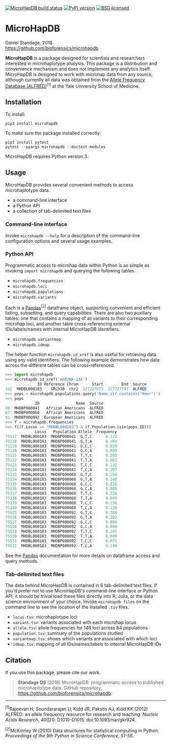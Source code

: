 [![MicroHapDB build status][travisbadge]](https://travis-ci.org/bioforensics/MicroHapDB)
[![PyPI version][pypibadge]](https://pypi.python.org/pypi/microhapdb)
[![BSD licensed][licensebadge]](https://github.com/bioforensics/MicroHapDB/blob/master/LICENSE.txt)

# MicroHapDB

Daniel Standage, 2018  
https://github.com/bioforensics/microhapdb

**MicroHapDB** is a package designed for scientists and researchers interested in microhaplotype analysis.
This package is a distribution and convenience mechanism and does not implement any analytics itself.
MicroHapDB is designed to work with microhap data from any source, although currently all data was obtained from the [Allele Frequency Database (ALFRED)][alfred]<sup>[1]</sup> at the Yale University School of Medicine.

## Installation

To install:

```
pip3 install microhapdb
```

To make sure the package installed correctly:

```
pip3 install pytest
pytest --pyargs microhapdb --doctest-modules
```

MicroHapDB requires Python version 3.

## Usage

MicroHapDB provides several convenient methods to access microhaplotype data.

- a command-line interface
- a Python API
- a collection of tab-delimited text files

### Command-line interface

Invoke `microhapdb --help` for a description of the command-line configuration options and several usage examples.

### Python API

Programmatic access to microhap data within Python is as simple as invoking `import microhapdb` and querying the following tables.

- `microhapdb.frequencies`
- `microhapdb.loci`
- `microhapdb.populations`
- `microhapdb.variants`

Each is a [Pandas][]<sup>[2]</sup> dataframe object, supporting convenient and efficient listing, subsetting, and query capabilities.
There are also two auxiliary tables: one that contains a mapping of all variants to their corresponding microhap loci, and another table cross-referencing external IDs/labels/names with internal MicroHapDB identifiers.

- `microhapdb.variantmap`
- `microhapdb.idmap`

The helper function `microhapdb.id_xref` is also useful for retrieving data using any valid identifiers.
The following example demonstrates how data across the different tables can be cross-referenced.

```python
>>> import microhapdb
>>> microhapdb.id_xref('mh02KK-136')
              ID Reference Chrom      Start        End  Source
182  MHDBL000183    GRCh38  chr2  227227673  227227743  ALFRED
>>> pops = microhapdb.populations.query('Name.str.contains("Amer")')
>>> pops
             ID                Name  Source
40  MHDBP000041   African Americans  ALFRED
67  MHDBP000068   African Americans  ALFRED
91  MHDBP000092  European Americans  ALFRED
>>> f = microhapdb.frequencies
>>> f[(f.Locus == "MHDBL000183") & (f.Population.isin(pops.ID))]
             Locus   Population Allele  Frequency
75117  MHDBL000183  MHDBP000041  G,T,C      0.172
75118  MHDBL000183  MHDBP000041  G,T,A      0.103
75119  MHDBL000183  MHDBP000041  G,C,C      0.029
75120  MHDBL000183  MHDBP000041  G,C,A      0.000
75121  MHDBL000183  MHDBP000041  T,T,C      0.293
75122  MHDBL000183  MHDBP000041  T,T,A      0.063
75123  MHDBL000183  MHDBP000041  T,C,C      0.132
75124  MHDBL000183  MHDBP000041  T,C,A      0.207
75333  MHDBL000183  MHDBP000068  G,T,C      0.156
75334  MHDBL000183  MHDBP000068  G,T,A      0.148
75335  MHDBL000183  MHDBP000068  G,C,C      0.016
75336  MHDBL000183  MHDBP000068  G,C,A      0.000
75337  MHDBL000183  MHDBP000068  T,T,C      0.336
75338  MHDBL000183  MHDBP000068  T,T,A      0.049
75339  MHDBL000183  MHDBP000068  T,C,C      0.156
75340  MHDBL000183  MHDBP000068  T,C,A      0.139
75525  MHDBL000183  MHDBP000092  G,T,C      0.384
75526  MHDBL000183  MHDBP000092  G,T,A      0.202
75527  MHDBL000183  MHDBP000092  G,C,C      0.000
75528  MHDBL000183  MHDBP000092  G,C,A      0.000
75529  MHDBL000183  MHDBP000092  T,T,C      0.197
75530  MHDBL000183  MHDBP000092  T,T,A      0.000
75531  MHDBL000183  MHDBP000092  T,C,C      0.071
75532  MHDBL000183  MHDBP000092  T,C,A      0.146
```

See the [Pandas][] documentation for more details on dataframe access and query methods.

### Tab-delimited text files

The data behind MicroHapDB is contained in 6 tab-delimited text files.
If you'd prefer not to use MicroHapDB's command-line interface or Python API, it should be trivial load these files directly into R, Julia, or the data science environment of your choice.
Invoke `microhapdb files` on the command line to see the location of the installed `.tsv` files.

- `locus.tsv`: microhaplotype loci
- `variant.tsv`: variants associated with each microhap locus
- `allele.tsv`: allele frequencies for 148 loci across 84 populations
- `population.tsv`: summary of the populations studied
- `variantmap.tsv`: shows which variants are associated with which loci
- `idmap.tsv`: mapping of all IDs/names/labels to internal MicroHapDB IDs


## Citation

If you use this package, please cite our work.

> **Standage DS** (2018) MicroHapDB: programmatic access to published microhaplotype data. GitHub repository, https://github.com/bioforensics/microhapdb.

----------

<sup>[1]</sup>Rajeevan H, Soundararajan U, Kidd JR, Pakstis AJ, Kidd KK (2012) ALFRED: an allele frequency resource for research and teaching. *Nucleic Acids Research*, 40(D1): D1010-D1015. doi:10.1093/nar/gkr924.

<sup>[2]</sup>McKinney W (2010) Data structures for statistical computing in Python. *Proceedings of the 9th Python in Science Conference, 51-56*.

[alfred]: https://alfred.med.yale.edu/alfred/alfredDataDownload.asp
[Pandas]: https://pandas.pydata.org
[travisbadge]: https://img.shields.io/travis/bioforensics/MicroHapDB.svg
[pypibadge]: https://img.shields.io/pypi/v/microhapdb.svg
[licensebadge]: https://img.shields.io/badge/license-BSD-blue.svg
